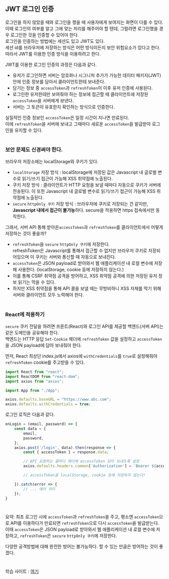 ## JWT 로그인 인증
로그인을 하지 않았을 때와 로그인을 했을 때 사용자에게 보여지는 화면이 다를 수 있다.  
이때 로그인의 여부를 알고 그에 맞는 처리를 해주어야 할 텐데, 그럴려면 로그인했을 경우 로그인한 것을 인증할 수 있어야 한다.  
로그인을 인증하는 방법에는 세션도 있고 JWT도 있다.  
세션 id를 브라우저에 저장하는 방식은 어떤 방식이든지 보안 위험요소가 있다고 한다.  
따라서 JWT를 이용한 인증 방식을 이용하려고 한다.

JWT를 이용한 로그인 인증의 과정은 다음과 같다.
- 유저가 로그인하면 서버는 암호화나 시그니처 추가가 가능한 데이터 패키지(JWT) 안에 인증 정보를 담아서 클라이언트한테 보내준다.
- 담기는 정보 중 `accessToken`과 `refreshToken`이 이후 유저 인증에 사용된다.
- 로그인한 유저한테만 보여줘야 하는 정보에 접근할 때 클라이언트에 저장된 `accessToken`을 서버에게 보낸다.
- 서버는 그 토큰이 유효한지 확인하는 방식으로 인증한다.

실질적인 인증 정보인 `accessToken`은 일정 시간이 지나면 만료된다.  
이에 `refreshToken`을 서버에 보내고 그때마다 새로운 `accessToken`을 발급받아 로그인을 유지할 수 있다.
#
### 보안 문제도 신경써야 한다.
브라우저 저장소에는 localStorage와 쿠키가 있다.
- `localStorage` 저장 방식 : localStorage에 저장된 값은 Javascript 내 글로벌 변수로 읽기/쓰기 접근이 가능해 XSS 취약점에 노출된다.
- 쿠키 저장 방식 : 클라이언트가 HTTP 요청을 보낼 때마다 자동으로 쿠키가 서버에 전송된다. 이 또한 Javascript 내 글로벌 변수로 읽기/쓰기 접근이 가능해 XSS 취약점에 노출된다.
- `secure` `httpOnly 쿠키` 저장 방식 : 브라우저에 쿠키로 저장되는 건 같지만, **Javascript 내에서 접근이 불가능**하다. secure을 적용하면 https 접속에서만 동작한다.

그래서, 서버 API 통해 받아온`accessToken`과 `refreshToken`를 클라이언트에서 어떻게 저장하는 것이 좋을까?
- `refreshToken`을 `secure` `httpOnly 쿠키`에 저장한다.  
refreshToken은 Javascript를 통해서 접근할 수 없지만 브라우저 쿠키로 저장되어있으며 이 쿠키는 서버와 통신할 때 자동으로 보내진다.
- `accessToken`은 JSON payload로 받아와서 웹 애플리케이션 내 로컬 변수에 저장해 사용한다. (localStorage, cookie 등에 저장하지 않는다.)
- 이를 통해 CSRF 취약점 공격을 방어하고, XSS 취약점 공격에 의한 저장된 유저 정보 읽기는 막을 수 있다.
- 하지만 XSS 취약점을 통해 API 콜을 보낼 때는 무방비하니 XSS 자체를 막기 위해 서버와 클라이언트 모두 노력해야 한다.
#
### React에 적용하기
`secure` 쿠키 전달을 하려면 프론트(React)와 로그인 API를 제공할 백엔드(서버 API)는 같은 도메인을 공유해야 한다.  
백엔드는 HTTP 응답 `Set-Cookie` 헤더에 `refreshToken` 값을 설정하고 `accessToken` 을 JSON payload에 담아 보내줘야 한다.

먼저, React 최상단 index.js에서 axios에 `withCredentials`를 `true`로 설정해줘야 `refreshToken` cookie를 주고받을 수 있다.
```javascript
import React from "react";
import ReactDOM from "react-dom";
import axios from "axios";

import App from "./App";

axios.defaults.baseURL = "https://www.abc.com";
axios.defaults.withCredentials = true;
```
로그인 로직은 다음과 같다.
```javascript
onLogin = (email, password) => {
	const data = {
		email,
		password,
	};
	axios.post('/login', data).then(response => {
		const { accessToken } = response.data;

		// API 요청하는 콜마다 헤더에 accessToken 담아 보내도록 설정
		axios.defaults.headers.common['Authorization'] = `Bearer ${accessToken}`;

		// accessToken을 localStorage, cookie 등에 저장하지 않는다!

	}).catch(error => {
		// ... 에러 처리
	});
}
```
#
요약: 최초 로그인 시에 `accessToken`과 `refreshToken`을 주고, 평소엔 `accessToken`으로 API를 이용하다가 만료되면 `refreshToken`으로 다시 `accessToken`을 발급받는다. 이때 `accessToken`은 JSON payload로 받아와서 웹 애플리케이션 내 로컬 변수에 저장하고, `refreshToken`은 `secure` `httpOnly 쿠키`에 저장한다.

다양한 공격방법에 대해 완전한 방어는 불가능하다. 할 수 있는 만큼은 방어하는 것이 좋겠다.
#
학습 사이트 : [여기](https://velog.io/@yaytomato/%ED%94%84%EB%A1%A0%ED%8A%B8%EC%97%90%EC%84%9C-%EC%95%88%EC%A0%84%ED%95%98%EA%B2%8C-%EB%A1%9C%EA%B7%B8%EC%9D%B8-%EC%B2%98%EB%A6%AC%ED%95%98%EA%B8%B0)
